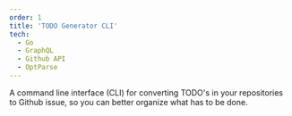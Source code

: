 ```yaml
---
order: 1
title: 'TODO Generator CLI'
tech: 
  - Go
  - GraphQL
  - Github API
  - OptParse
---
```


A command line interface (CLI) for converting TODO's in your repositories to Github issue, so you can better organize what has to be done.